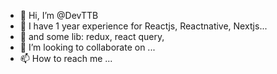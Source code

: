 - 👋 Hi, I’m @DevTTB
- 👀 I have 1 year experience for Reactjs, Reactnative, Nextjs...                                                                                            
- 🌱 and some lib: redux, react query, 
- 💞️ I’m looking to collaborate on ...
- 📫 How to reach me ...

<!---
DevTTB/DevTTB is a ✨ special ✨ repository because its `README.md` (this file) appears on your GitHub profile.
You can click the Preview link to take a look at your changes.
--->
